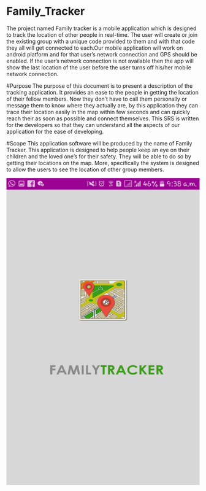 # Family_Tracker
The project named Family tracker is a mobile application which is designed to track the location of other people in real-time. The user will create or join the existing group with a unique code provided to them and with that code they all will get connected to each.Our mobile application will work on android platform and for that user’s network connection and GPS should be enabled. If the user’s network connection is not available then the app will show the last location of the user before the user turns off his/her mobile network connection. 

#Purpose
The purpose of this document is to present a description of the tracking application. It provides an ease to the people in getting the location of their fellow members. Now they don’t have to call them personally or message them to know where they actually are, by this application they can trace their location easily in the map within few seconds and can quickly reach their as soon as possible and connect themselves. This SRS is written for the developers so that they can understand all the aspects of our application for the ease of developing.

#Scope
This application software will be produced by the name of Family Tracker. This application is designed to help people keep an eye on their children and the loved one’s for their safety. They will be able to do so by getting their locations on the map. More, specifically the system is designed to allow the users to see the location of other group members.

![alt text](https://github.com/harshalkhandelwal/Family_Tracker/blob/master/img1.png)
